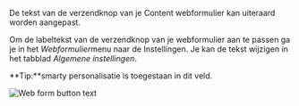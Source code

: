 De tekst van de verzendknop van je Content webformulier kan uiteraard
worden aangepast.

Om de labeltekst van de verzendknop van je webformulier aan te passen ga
je in het *Webformulier*menu naar de Instellingen. Je kan de tekst
wijzigen in het tabblad *Algemene instellingen*.

**Tip:**smarty personalisatie is toegestaan in dit veld.

![Web form button text](buttontext.png)
